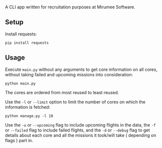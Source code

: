 A CLI app written for recruitation purposes at Mirumee Software.

## Setup
Install requests:
```shell
pip install requests
```
## Usage
Execute `main.py` without any arguments to get core information on all cores, without taking failed and upcoming missions 
into consideration:
```shell
python main.py
```
The cores are ordered from most reused to least reused.

Use the `-l` or `--limit` option to limit the number of cores on which the information is fetched:
```shell
python manage.py -l 10
```

Use the `-u` or `--upcoming` flag to include upcoming flights in the data, the `-f` or `--failed` flag to include 
failed flights, and the `-d` or  `--debug` flag to get details about each core and all the missions it 
took/will take ( depending on flags ) part in.
